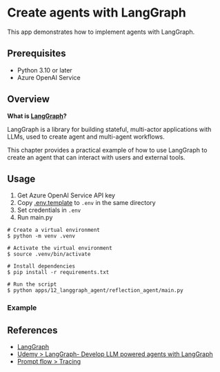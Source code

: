 # Create agents with LangGraph

This app demonstrates how to implement agents with LangGraph.

## Prerequisites

- Python 3.10 or later
- Azure OpenAI Service

## Overview

**What is [LangGraph](https://langchain-ai.github.io/langgraph/)?**

LangGraph is a library for building stateful, multi-actor applications with LLMs, used to create agent and multi-agent workflows.

This chapter provides a practical example of how to use LangGraph to create an agent that can interact with users and external tools.

## Usage

1. Get Azure OpenAI Service API key
1. Copy [.env.template](../../.env.template) to `.env` in the same directory
1. Set credentials in `.env`
1. Run main.py

```shell
# Create a virtual environment
$ python -m venv .venv

# Activate the virtual environment
$ source .venv/bin/activate

# Install dependencies
$ pip install -r requirements.txt

# Run the script
$ python apps/12_langgraph_agent/reflection_agent/main.py
```

### Example

## References

- [LangGraph](https://langchain-ai.github.io/langgraph/)
- [Udemy > LangGraph- Develop LLM powered agents with LangGraph](https://www.udemy.com/course/langgraph)
- [Prompt flow > Tracing](https://microsoft.github.io/promptflow/how-to-guides/tracing/index.html)
